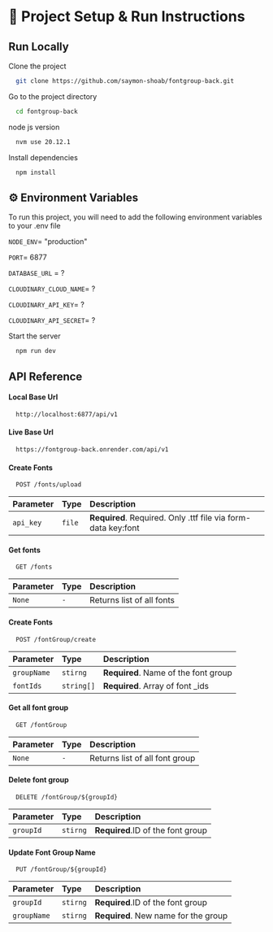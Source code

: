# 🚀 Project Setup & Run Instructions

## Run Locally

Clone the project

```bash
  git clone https://github.com/saymon-shoab/fontgroup-back.git
```

Go to the project directory

```bash
  cd fontgroup-back
```

node js version

```bash
  nvm use 20.12.1
```
Install dependencies

```bash
  npm install
```

## ⚙️ Environment Variables

To run this project, you will need to add the following environment variables to your .env file

`NODE_ENV`= "production"

`PORT`= 6877

`DATABASE_URL` = ?

`CLOUDINARY_CLOUD_NAME`= ?

`CLOUDINARY_API_KEY`= ?

`CLOUDINARY_API_SECRET`= ?

Start the server

```bash
  npm run dev
```



## API Reference

#### Local Base Url

```http
  http://localhost:6877/api/v1
```
#### Live Base Url

```http
  https://fontgroup-back.onrender.com/api/v1
```

#### Create Fonts

```http
  POST /fonts/upload
```

| Parameter | Type     | Description                |
| :-------- | :------- | :------------------------- |
| `api_key` | `file` | **Required**. Required. Only .ttf file via form-data key:font |

#### Get fonts

```http
  GET /fonts
```

| Parameter | Type     | Description                       |
| :-------- | :------- | :-------------------------------- |
| `None`      | `-` | Returns list of all fonts|



#### Create Fonts

```http
  POST /fontGroup/create
```

| Parameter | Type     | Description                |
| :-------- | :------- | :------------------------- |
| `groupName` | `stirng` | **Required**. Name of the font group 
| `fontIds`   | `string[]`| **Required**. Array of font _ids


#### Get all font group

```http
  GET /fontGroup
```

| Parameter | Type     | Description                       |
| :-------- | :------- | :-------------------------------- |
| `None`      | `-` | Returns list of all font group|


#### Delete font group

```http
  DELETE /fontGroup/${groupId}
```


| Parameter | Type     | Description                       |
| :-------- | :------- | :-------------------------------- |
| `groupId` | `stirng` |**Required**.ID of the font group   

#### Update Font Group Name

```http
  PUT /fontGroup/${groupId}
```


| Parameter | Type     | Description                       |
| :-------- | :------- | :-------------------------------- |
| `groupId` | `stirng` |**Required**.ID of the font group  
|  `groupName` | `stirng` | **Required**. New name for the group 
